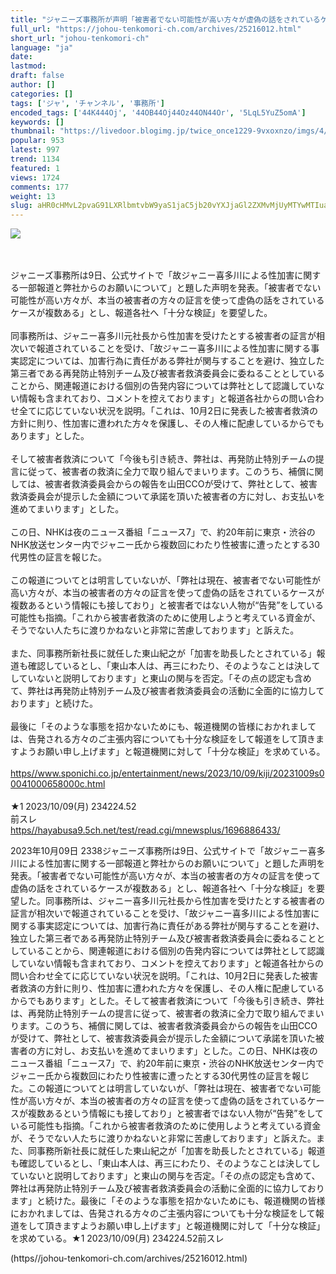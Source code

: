 ```yaml
---
title: "ジャニーズ事務所が声明「被害者でない可能性が高い方々が虚偽の話をされているケースある」 "
full_url: "https://johou-tenkomori-ch.com/archives/25216012.html"
short_url: "johou-tenkomori-ch"
language: "ja"
date: 
lastmod: 
draft: false
author: []
categories: []
tags: ['ジャ', 'チャンネル', '事務所']
encoded_tags: ['44K444Oj', '44OB44Oj44Oz44ON44Or', '5LqL5YuZ5omA']
keywords: []
thumbnail: "https://livedoor.blogimg.jp/twice_once1229-9vxoxnzo/imgs/4/c/4c7c79d4-s.jpg"
popular: 953
latest: 997
trend: 1134
featured: 1
views: 1724
comments: 177
weight: 13
slug: aHR0cHMvL2pvaG91LXRlbmtvbW9yaS1jaC5jb20vYXJjaGl2ZXMvMjUyMTYwMTIuaHRtbA==
---
```


![](https://livedoor.blogimg.jp/twice_once1229-9vxoxnzo/imgs/4/c/4c7c79d4-s.jpg)

<div><br> <br> ジャニーズ事務所は9日、公式サイトで「故ジャニー喜多川による性加害に関する一部報道と弊社からのお願いについて」と題した声明を発表。「被害者でない可能性が高い方々が、本当の被害者の方々の証言を使って虚偽の話をされているケースが複数ある」とし、報道各社へ「十分な検証」を要望した。 <br> <br> 同事務所は、ジャニー喜多川元社長から性加害を受けたとする被害者の証言が相次いで報道されていることを受け、「故ジャニー喜多川による性加害に関する事実認定については、加害行為に責任がある弊社が関与することを避け、独立した第三者である再発防止特別チーム及び被害者救済委員会に委ねることとしていることから、関連報道における個別の告発内容については弊社として認識していない情報も含まれており、コメントを控えております」と報道各社からの問い合わせ全てに応じていない状況を説明。「これは、10月2日に発表した被害者救済の方針に則り、性加害に遭われた方々を保護し、その人権に配慮しているからでもあります」とした。 <br> <br> そして被害者救済について「今後も引き続き、弊社は、再発防止特別チームの提言に従って、被害者の救済に全力で取り組んでまいります。このうち、補償に関しては、被害者救済委員会からの報告を山田CCOが受けて、弊社として、被害救済委員会が提示した金額について承諾を頂いた被害者の方に対し、お支払いを進めてまいります」とした。 <br> <br> この日、NHKは夜のニュース番組「ニュース7」で、約20年前に東京・渋谷のNHK放送センター内でジャニー氏から複数回にわたり性被害に遭ったとする30代男性の証言を報じた。 <br> <br> この報道についてとは明言していないが、「弊社は現在、被害者でない可能性が高い方々が、本当の被害者の方々の証言を使って虚偽の話をされているケースが複数あるという情報にも接しており」と被害者ではない人物が“告発”をしている可能性も指摘。「これから被害者救済のために使用しようと考えている資金が、そうでない人たちに渡りかねないと非常に苦慮しております」と訴えた。 <br> <br> また、同事務所新社長に就任した東山紀之が「加害を助長したとされている」報道も確認しているとし、「東山本人は、再三にわたり、そのようなことは決してしていないと説明しております」と東山の関与を否定。「その点の認定も含めて、弊社は再発防止特別チーム及び被害者救済委員会の活動に全面的に協力しております」と続けた。 <br> <br> 最後に「そのような事態を招かないためにも、報道機関の皆様におかれましては、告発される方々のご主張内容についても十分な検証をして報道をして頂きますようお願い申し上げます」と報道機関に対して「十分な検証」を求めている。 <br> <br> <a href='https//www.sponichi.co.jp/entertainment/news/2023/10/09/kiji/20231009s00041000658000c.html' target='_blank'>https//www.sponichi.co.jp/entertainment/news/2023/10/09/kiji/20231009s00041000658000c.html</a> <br> <br> ★1 2023/10/09(月) 234224.52 <br> 前スレ <br> <a href='https//hayabusa9.5ch.net/test/read.cgi/mnewsplus/1696886433/' target='_blank'>https//hayabusa9.5ch.net/test/read.cgi/mnewsplus/1696886433/</a> <p>2023年10月09日 2338ジャニーズ事務所は9日、公式サイトで「故ジャニー喜多川による性加害に関する一部報道と弊社からのお願いについて」と題した声明を発表。「被害者でない可能性が高い方々が、本当の被害者の方々の証言を使って虚偽の話をされているケースが複数ある」とし、報道各社へ「十分な検証」を要望した。同事務所は、ジャニー喜多川元社長から性加害を受けたとする被害者の証言が相次いで報道されていることを受け、「故ジャニー喜多川による性加害に関する事実認定については、加害行為に責任がある弊社が関与することを避け、独立した第三者である再発防止特別チーム及び被害者救済委員会に委ねることとしていることから、関連報道における個別の告発内容については弊社として認識していない情報も含まれており、コメントを控えております」と報道各社からの問い合わせ全てに応じていない状況を説明。「これは、10月2日に発表した被害者救済の方針に則り、性加害に遭われた方々を保護し、その人権に配慮しているからでもあります」とした。そして被害者救済について「今後も引き続き、弊社は、再発防止特別チームの提言に従って、被害者の救済に全力で取り組んでまいります。このうち、補償に関しては、被害者救済委員会からの報告を山田CCOが受けて、弊社として、被害救済委員会が提示した金額について承諾を頂いた被害者の方に対し、お支払いを進めてまいります」とした。この日、NHKは夜のニュース番組「ニュース7」で、約20年前に東京・渋谷のNHK放送センター内でジャニー氏から複数回にわたり性被害に遭ったとする30代男性の証言を報じた。この報道についてとは明言していないが、「弊社は現在、被害者でない可能性が高い方々が、本当の被害者の方々の証言を使って虚偽の話をされているケースが複数あるという情報にも接しており」と被害者ではない人物が“告発”をしている可能性も指摘。「これから被害者救済のために使用しようと考えている資金が、そうでない人たちに渡りかねないと非常に苦慮しております」と訴えた。また、同事務所新社長に就任した東山紀之が「加害を助長したとされている」報道も確認しているとし、「東山本人は、再三にわたり、そのようなことは決してしていないと説明しております」と東山の関与を否定。「その点の認定も含めて、弊社は再発防止特別チーム及び被害者救済委員会の活動に全面的に協力しております」と続けた。最後に「そのような事態を招かないためにも、報道機関の皆様におかれましては、告発される方々のご主張内容についても十分な検証をして報道をして頂きますようお願い申し上げます」と報道機関に対して「十分な検証」を求めている。★1 2023/10/09(月) 234224.52前スレ</p></div>

(https//johou-tenkomori-ch.com/archives/25216012.html)
